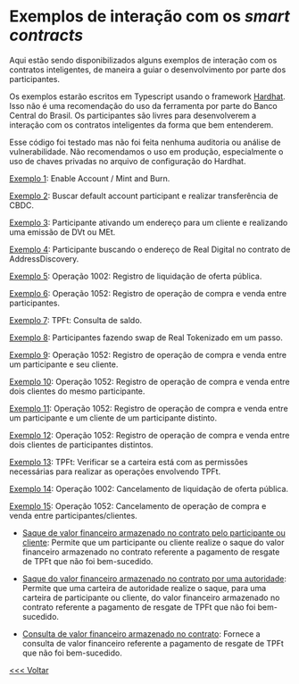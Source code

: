 # Exemplos de interação com os _smart contracts_

Aqui estão sendo disponibilizados alguns exemplos de interação com os contratos inteligentes, de maneira a guiar o desenvolvimento por parte dos participantes.

Os exemplos estarão escritos em Typescript usando o framework [Hardhat](https://hardhat.org/). Isso não é uma recomendação do uso da ferramenta por parte do Banco Central do Brasil. Os participantes são livres para desenvolverem a interação com os contratos inteligentes da forma que bem entenderem.

Esse código foi testado mas não foi feita nenhuma auditoria ou análise de vulnerabilidade. Não recomendamos o uso em produção, especialmente o uso de chaves privadas no arquivo de configuração do Hardhat.

[Exemplo 1](example1.ts):
    Enable Account / Mint and Burn.

[Exemplo 2](example2.ts):
    Buscar default account participant e realizar transferência de CBDC.

[Exemplo 3](example3.ts):
    Participante ativando um endereço para um cliente e realizando uma emissão de DVt ou MEt.

[Exemplo 4](example4.ts):
Participante buscando o endereço de Real Digital no contrato de AddressDiscovery.

[Exemplo 5](example5.ts):
Operação 1002: Registro de liquidação de oferta pública. 

[Exemplo 6](example6.ts):
Operação 1052: Registro de operação de compra e venda entre participantes.

[Exemplo 7](example7.ts):
TPFt: Consulta de saldo.

[Exemplo 8](example8.ts):
Participantes fazendo swap de Real Tokenizado em um passo.

[Exemplo 9](example9.ts):
Operação 1052: Registro de operação de compra e venda entre um participante e seu cliente.

[Exemplo 10](example10.ts):
Operação 1052: Registro de operação de compra e venda entre dois clientes do mesmo participante.

[Exemplo 11](example11.ts):
Operação 1052: Registro de operação de compra e venda entre um participante e um cliente de um participante distinto.

[Exemplo 12](example12.ts):
Operação 1052: Registro de operação de compra e venda entre dois clientes de participantes distintos.

[Exemplo 13](walletsCheckingFlow.ts):
TPFt: Verificar se a carteira está com as permissões necessárias para realizar as operações envolvendo TPFt.

[Exemplo 14](example14.ts):
Operação 1002: Cancelamento de liquidação de oferta pública.

[Exemplo 15](example15.ts):
Operação 1052: Cancelamento de operação de compra e venda entre participantes/clientes.

- [Saque de valor financeiro armazenado no contrato pelo participante ou cliente](example16.ts):
     Permite que um participante ou cliente realize o saque do valor financeiro armazenado no contrato referente a pagamento de resgate de TPFt que não foi bem-sucedido.

- [Saque do valor financeiro armazenado no contrato por uma autoridade](example17.ts):
     Permite que uma carteira de autoridade realize o saque, para uma carteira de participante ou cliente, do valor financeiro armazenado no contrato referente a pagamento de resgate de TPFt que não foi bem-sucedido.

- [Consulta de valor financeiro armazenado no contrato](example18.ts):
      Fornece a consulta de valor financeiro referente a pagamento de resgate de TPFt que não foi bem-sucedido.

[<<< Voltar](../README.md)
